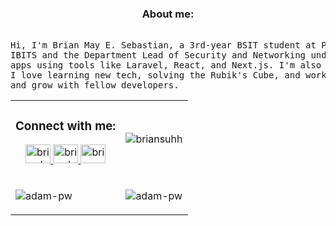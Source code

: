 <h3 align="center">About me:</h3>
<pre align="left"> 
Hi, I'm Brian May E. Sebastian, a 3rd-year BSIT student at PUP. I’m currently the Head of Education and Training at 
IBITS and the Department Lead of Security and Networking under the AWS Cloud Club PUP. I enjoy building full-stack 
apps using tools like Laravel, React, and Next.js. I'm also into cloud computing, Docker, and automating workflows. 
I love learning new tech, solving the Rubik's Cube, and working with others on cool ideas. Always open to collaborate 
and grow with fellow developers. </pre>



<table>
  <tr>
    <td>
      <h3 align="center">Connect with me:</h3>
      <p align="center">
        <a href="https://www.linkedin.com/in/brisebas/" target="blank">
          <img src="https://raw.githubusercontent.com/rahuldkjain/github-profile-readme-generator/master/src/images/icons/Social/linked-in-alt.svg"
            alt="brisebas" height="30" width="40" />
        </a>
        <a href="https://www.facebook.com/bri.sebastian.2025" target="blank">
          <img src="https://raw.githubusercontent.com/rahuldkjain/github-profile-readme-generator/master/src/images/icons/Social/facebook.svg"
            alt="brisebas" height="30" width="40" />
        </a>
        <a href="https://www.instagram.com/bri_n.seb/" target="blank">
          <img src="https://raw.githubusercontent.com/rahuldkjain/github-profile-readme-generator/master/src/images/icons/Social/instagram.svg"
            alt="briansuhh" height="30" width="40" />
        </a>
      </p>
  </td> 
         <td>
      <p align="center">
        <img align="center"
          src="https://github-readme-stats.vercel.app/api/top-langs?username=briansuhh&show_icons=true&locale=en&bg_color=0d1117&text_color=ffffff&layout=compact"
          alt="briansuhh" 
          bg_color=#808080/>
      </p>
    </td>
  </tr>

  <tr>
  <td>
    <p>
      <img align="center" src="https://github-readme-streak-stats.herokuapp.com/?user=briansuhh&theme=dark&background=0d1117&date_format=M%20j%5B%2C%20Y%5D" alt="adam-pw" />
    </p>
  </td>

  <td>
      <p>
        <img align="center" src="https://github-readme-stats.vercel.app/api?username=briansuhh&show_icons=true&locale=en&bg_color=0d1117&text_color=ffffff&repo=convoychat"
          alt="adam-pw" />
      </p>
    </td>
  </tr>
  
</table>
